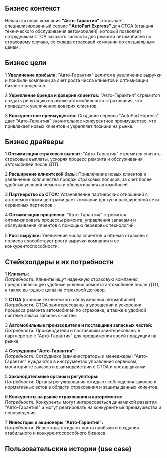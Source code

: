## Бизнес контекст

Некая стаховая компания **"Авто-Гарантия"** открывает специализированный сервис **"AutoPart Express"** для  СТОА (станция технического обслуживания автомобилей), который позволяет сотрудникам СТОА заказать запчасти для ремонта автомобилей по страховому случаю, со склада страховой компании по специальным ценам.

## Бизнес цели
1 **Увеличение прибыли:** "Авто-Гарантия" целится в увеличение выручки и прибыли компании за счет роста числа клиентов и оптимизации бизнес-процессов.

2 **Укрепление бренда и доверия клиентов:** "Авто-Гарантия" стремится создать репутацию на рынке автомобильного страхования, что приведет к увеличению доверия клиентов.

3 **Конкурентное преимущество:** Создание сервиса "AutoPart Express" дает "Авто-Гарантия" значительное конкурентное преимущество, что привлекает новых клиентов и укрепляет позиции на рынке.


## Бизнес драйверы

1 **Оптимизация страховых выплат:** "Авто-Гарантия" стремится снизить страховые выплаты, ускоряя процесс ремонта и обслуживания автомобилей после ДТП.

2 **Расширение клиентской базы:** Привлечение новых клиентов и увеличение колличества продаж страховых полисов, за счет более удобных условий ремонта и обслуживания автомобилей.

3 **Партнерство со СТОА:** Установление партнерских отношений с авторемонтными центрами дает компании доступ к расширенной сети сервисных партнеров.

4 **Оптимизация процессов:** "Авто-Гарантия" стремится оптимизировать процессы ремонта, управления запасами и обслуживания клиентов с помощью передовых технологий.

5 **Рост выручки:** Увеличение числа клиентов и объема страховых полисов способствует росту выручки компании и ее конкурентоспособности.

## Стейкхолдеры и их потребности

1 **Клиенты:**  
*Потребности:* Клиенты ищут надежную страховую компанию, предоставляющую удобные условия ремонта автомобилей после ДТП, а также выгодные цены на страховой договор.

2 **СТОА** (станции технического обслуживания автомобилей):  
*Потребности:* СТОА заинтересованы в упрощении и ускорении процесса ремонта автомобилей по страховке, а также в удобной системе заказа запасных частей.

3 **Автомобильные производители и поставщики запасных частей:**  
*Потребности:* Производители и поставщики заинтересованы в партнерстве с "Авто-Гарантия" для продвижения своей продукции на рынке.

4 **Сотрудники "Авто-Гарантия":**  
*Потребности:* Сотрудники (администраторы и менеджеры) "Авто-Гарантия" нуждаются в инструментах управления сервисом, мониторинге заказов и взаимодействии с СТОА и поставщиками.

5 **Законодательные органы и регуляторы:**  
*Потребности:* Органы регулирования ожидают соблюдения законов и нормативных актов в области страхования и защиты данных клиентов.

6 **Конкуренты на рынке страхования и авторемонта:**  
*Потребности:* Конкуренты могут интересоваться динамикой развития "Авто-Гарантия" и могут реагировать на конкурентные преимущества и нововведения.

7 **Инвесторы и акционеры "Авто-Гарантия":**  
*Потребности:* Инвесторы ожидают роста прибыли и создания стабильного и конкурентоспособного бизнеса.

## Пользовательские истории (use case)

